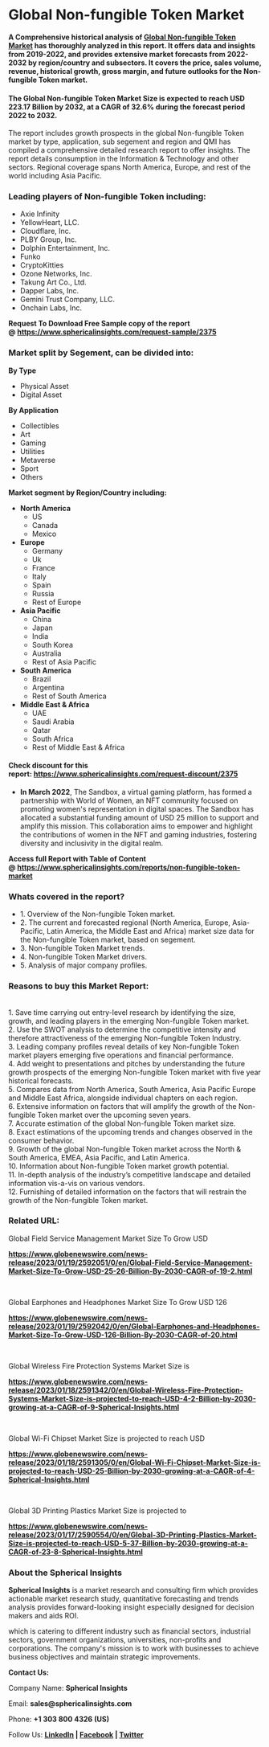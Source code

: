<h1 class="news-post-title">Global Non-fungible Token Market&nbsp;</h1>
<p><strong>A Comprehensive historical analysis of&nbsp;<a href="https://www.sphericalinsights.com/reports/non-fungible-token-market" target="_blank" rel="noopener">Global Non-fungible Token Market</a>&nbsp;has thoroughly analyzed in this report. It offers data and insights from 2019-2022, and provides extensive market forecasts from 2022-2032 by region/country and subsectors. It covers the price, sales volume, revenue, historical growth, gross margin, and future outlooks for the Non-fungible Token market.</strong></p>
<h4><strong>The Global Non-fungible Token Market Size is expected to reach USD 223.17 Billion by 2032, at a CAGR of 32.6% during the forecast period 2022 to 2032.</strong></h4>
<p>The report includes growth prospects in the global Non-fungible Token market by type, application, sub segement and region and QMI has compiled a comprehensive detailed research report to offer insights. The report details consumption in the Information &amp; Technology and other sectors. Regional coverage spans North America, Europe, and rest of the world including Asia Pacific.</p>
<h3><strong>Leading players of Non-fungible Token including:</strong></h3>
<ul>
<li>Axie Infinity</li>
<li>YellowHeart, LLC.</li>
<li>Cloudflare, Inc.</li>
<li>PLBY Group, Inc.</li>
<li>Dolphin Entertainment, Inc.</li>
<li>Funko</li>
<li>CryptoKitties</li>
<li>Ozone Networks, Inc.</li>
<li>Takung Art Co., Ltd.</li>
<li>Dapper Labs, Inc.</li>
<li>Gemini Trust Company, LLC.</li>
<li>Onchain Labs, Inc.</li>
</ul>
<p><strong>Request To Download Free Sample copy of the report @&nbsp;<a href="https://www.sphericalinsights.com/request-sample/2375">https://www.sphericalinsights.com/request-sample/2375</a></strong></p>
<h3><strong>Market split by Segement, can be divided into:</strong></h3>
<p><strong>By Type</strong></p>
<ul>
<li>Physical Asset</li>
<li>Digital Asset</li>
</ul>
<p><strong>By Application</strong></p>
<ul>
<li>Collectibles</li>
<li>Art</li>
<li>Gaming</li>
<li>Utilities</li>
<li>Metaverse</li>
<li>Sport</li>
<li>Others</li>
</ul>
<p><strong>Market segment by Region/Country including:</strong></p>
<ul>
<li><strong>North America</strong>
<ul>
<li>US</li>
<li>Canada</li>
<li>Mexico</li>
</ul>
</li>
<li><strong>Europe</strong>
<ul>
<li>Germany</li>
<li>Uk</li>
<li>France</li>
<li>Italy</li>
<li>Spain</li>
<li>Russia</li>
<li>Rest of Europe</li>
</ul>
</li>
<li><strong>Asia Pacific</strong>
<ul>
<li>China</li>
<li>Japan</li>
<li>India</li>
<li>South Korea</li>
<li>Australia</li>
<li>Rest of Asia Pacific</li>
</ul>
</li>
<li><strong>South America</strong>
<ul>
<li>Brazil</li>
<li>Argentina</li>
<li>Rest of South America</li>
</ul>
</li>
<li><strong>Middle East &amp; Africa</strong>
<ul>
<li>UAE</li>
<li>Saudi Arabia</li>
<li>Qatar</li>
<li>South Africa</li>
<li>Rest of Middle East &amp; Africa</li>
</ul>
</li>
</ul>
<h4>Check discount for this report:&nbsp;<a href="https://www.sphericalinsights.com/request-discount/2375">https://www.sphericalinsights.com/request-discount/2375</a></h4>
<ul>
<li><strong>In March 2022</strong>, The Sandbox, a virtual gaming platform, has formed a partnership with World of Women, an NFT community focused on promoting women's representation in digital spaces. The Sandbox has allocated a substantial funding amount of USD 25 million to support and amplify this mission. This collaboration aims to empower and highlight the contributions of women in the NFT and gaming industries, fostering diversity and inclusivity in the digital realm.</li>
</ul>
<p><strong>Access full Report with Table of Content @&nbsp;<a href="https://www.sphericalinsights.com/reports/non-fungible-token-market">https://www.sphericalinsights.com/reports/non-fungible-token-market</a>&nbsp;</strong></p>
<h3><strong>Whats covered in the report?</strong></h3>
<ul>
<li>1. Overview of the Non-fungible Token market.</li>
<li>2. The current and forecasted regional (North America, Europe, Asia-Pacific, Latin America, the Middle East and Africa) market size data for the Non-fungible Token market, based on segement.</li>
<li>3. Non-fungible Token Market trends.</li>
<li>4. Non-fungible Token Market drivers.</li>
<li>5. Analysis of major company profiles.</li>
</ul>
<h3><strong>Reasons to buy this Market Report:</strong></h3>
<p><br />1. Save time carrying out entry-level research by identifying the size, growth, and leading players in the emerging Non-fungible Token market.<br />2. Use the SWOT analysis to determine the competitive intensity and therefore attractiveness of the emerging Non-fungible Token Industry.<br />3. Leading company profiles reveal details of key Non-fungible Token market players emerging five operations and financial performance.<br />4. Add weight to presentations and pitches by understanding the future growth prospects of the emerging Non-fungible Token market with five year historical forecasts.<br />5. Compares data from North America, South America, Asia Pacific Europe and Middle East Africa, alongside individual chapters on each region.<br />6. Extensive information on factors that will amplify the growth of the Non-fungible Token market over the upcoming seven years.<br />7. Accurate estimation of the global Non-fungible Token market size.<br />8. Exact estimations of the upcoming trends and changes observed in the consumer behavior.<br />9. Growth of the global Non-fungible Token market across the North &amp; South America, EMEA, Asia Pacific, and Latin America.<br />10. Information about Non-fungible Token market growth potential.<br />11. In-depth analysis of the industry&rsquo;s competitive landscape and detailed information vis-a-vis on various vendors.<br />12. Furnishing of detailed information on the factors that will restrain the growth of the Non-fungible Token market.</p>
<h3><strong>Related URL:</strong></h3>
<p>Global Field Service Management Market Size To Grow USD</p>
<p><strong><a href="https://www.globenewswire.com/news-release/2023/01/19/2592051/0/en/Global-Field-Service-Management-Market-Size-To-Grow-USD-25-26-Billion-By-2030-CAGR-of-19-2.html">https://www.globenewswire.com/news-release/2023/01/19/2592051/0/en/Global-Field-Service-Management-Market-Size-To-Grow-USD-25-26-Billion-By-2030-CAGR-of-19-2.html</a>&nbsp;</strong></p>
<p>&nbsp;</p>
<p>Global Earphones and Headphones Market Size To Grow USD 126</p>
<p><strong><a href="https://www.globenewswire.com/news-release/2023/01/19/2592042/0/en/Global-Earphones-and-Headphones-Market-Size-To-Grow-USD-126-Billion-By-2030-CAGR-of-20.html">https://www.globenewswire.com/news-release/2023/01/19/2592042/0/en/Global-Earphones-and-Headphones-Market-Size-To-Grow-USD-126-Billion-By-2030-CAGR-of-20.html</a>&nbsp;</strong></p>
<p>&nbsp;</p>
<p>Global Wireless Fire Protection Systems Market Size is</p>
<p><strong><a href="https://www.globenewswire.com/news-release/2023/01/18/2591342/0/en/Global-Wireless-Fire-Protection-Systems-Market-Size-is-projected-to-reach-USD-4-2-Billion-by-2030-growing-at-a-CAGR-of-9-Spherical-Insights.html">https://www.globenewswire.com/news-release/2023/01/18/2591342/0/en/Global-Wireless-Fire-Protection-Systems-Market-Size-is-projected-to-reach-USD-4-2-Billion-by-2030-growing-at-a-CAGR-of-9-Spherical-Insights.html</a>&nbsp;</strong></p>
<p>&nbsp;</p>
<p>Global Wi-Fi Chipset Market Size is projected to reach USD</p>
<p><strong><a href="https://www.globenewswire.com/news-release/2023/01/18/2591305/0/en/Global-Wi-Fi-Chipset-Market-Size-is-projected-to-reach-USD-25-Billion-by-2030-growing-at-a-CAGR-of-4-Spherical-Insights.html">https://www.globenewswire.com/news-release/2023/01/18/2591305/0/en/Global-Wi-Fi-Chipset-Market-Size-is-projected-to-reach-USD-25-Billion-by-2030-growing-at-a-CAGR-of-4-Spherical-Insights.html</a>&nbsp;</strong></p>
<p>&nbsp;</p>
<p>Global 3D Printing Plastics Market Size is projected to</p>
<p><strong><a href="https://www.globenewswire.com/news-release/2023/01/17/2590554/0/en/Global-3D-Printing-Plastics-Market-Size-is-projected-to-reach-USD-5-37-Billion-by-2030-growing-at-a-CAGR-of-23-8-Spherical-Insights.html">https://www.globenewswire.com/news-release/2023/01/17/2590554/0/en/Global-3D-Printing-Plastics-Market-Size-is-projected-to-reach-USD-5-37-Billion-by-2030-growing-at-a-CAGR-of-23-8-Spherical-Insights.html</a>&nbsp;</strong></p>
<h3><strong>About the Spherical Insights</strong></h3>
<p><strong>Spherical Insights</strong>&nbsp;is a market research and consulting firm which provides actionable market research study, quantitative forecasting and trends analysis provides forward-looking insight especially designed for decision makers and aids ROI.</p>
<p>which is catering to different industry such as financial sectors, industrial sectors, government organizations, universities, non-profits and corporations. The company's mission is to work with businesses to achieve business objectives and maintain strategic improvements.</p>
<p><strong>Contact Us:</strong></p>
<p>Company Name:&nbsp;<strong>Spherical Insights</strong></p>
<p>Email:&nbsp;<strong>sales@sphericalinsights.com</strong></p>
<p>Phone:&nbsp;<strong>+1 303 800 4326 (US)</strong></p>
<p>Follow Us:&nbsp;<strong><a href="https://www.linkedin.com/company/spherical-insight/"><u>LinkedIn</u></a>&nbsp;|&nbsp;<a href="https://www.facebook.com/sphericalinsights22"><u>Facebook</u></a>&nbsp;|&nbsp;<a href="https://twitter.com/SInsights_US"><u>Twitter</u></a></strong></p>
